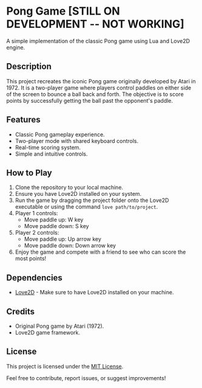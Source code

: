 # Pong Game [STILL ON DEVELOPMENT -- NOT WORKING]

A simple implementation of the classic Pong game using Lua and Love2D engine.

## Description

This project recreates the iconic Pong game originally developed by Atari in 1972. It is a two-player game where players control paddles on either side of the screen to bounce a ball back and forth. The objective is to score points by successfully getting the ball past the opponent's paddle.

## Features

- Classic Pong gameplay experience.
- Two-player mode with shared keyboard controls.
- Real-time scoring system.
- Simple and intuitive controls.

## How to Play

1. Clone the repository to your local machine.
2. Ensure you have Love2D installed on your system.
3. Run the game by dragging the project folder onto the Love2D executable or using the command `love path/to/project`.
4. Player 1 controls:
   - Move paddle up: W key
   - Move paddle down: S key
5. Player 2 controls:
   - Move paddle up: Up arrow key
   - Move paddle down: Down arrow key
6. Enjoy the game and compete with a friend to see who can score the most points!

## Dependencies

- [Love2D](https://love2d.org/) - Make sure to have Love2D installed on your machine.

## Credits

- Original Pong game by Atari (1972).
- Love2D game framework.

## License

This project is licensed under the [MIT License](LICENSE).

Feel free to contribute, report issues, or suggest improvements!

